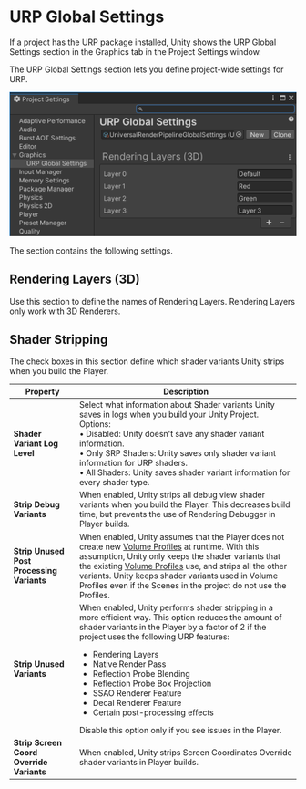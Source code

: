 # URP Global Settings

If a project has the URP package installed, Unity shows the URP Global Settings section in the Graphics tab in the Project Settings window.

The URP Global Settings section lets you define project-wide settings for URP.

![URP Settings Window](Images/Inspectors/global-settings.png)

The section contains the following settings.

## Rendering Layers (3D)

Use this section to define the names of Rendering Layers. Rendering Layers only work with 3D Renderers.

## Shader Stripping

The check boxes in this section define which shader variants Unity strips when you build the Player.

| **Property**              | **Description**                                              |
| --------------------------| ------------------------------------------------------------ |
| **Shader Variant Log Level** | Select what information about Shader variants  Unity saves in logs when you build your Unity Project.<br/>Options:<br/>• Disabled: Unity doesn't save any shader variant information.<br/>• Only SRP Shaders: Unity saves only shader variant information for URP shaders.<br/>• All Shaders: Unity saves shader variant information for every shader type. |
| **Strip Debug Variants** | When enabled, Unity strips all debug view shader variants when you build the Player. This decreases build time, but prevents the use of Rendering Debugger in Player builds.  |
| **Strip Unused Post Processing Variants** | When enabled, Unity assumes that the Player does not create new [Volume Profiles](VolumeProfile.md) at runtime. With this assumption, Unity only keeps the shader variants that the existing [Volume Profiles](VolumeProfile.md) use, and strips all the other variants. Unity keeps shader variants used in Volume Profiles even if the Scenes in the project do not use the Profiles. |
| **Strip Unused Variants** | When enabled, Unity performs shader stripping in a more efficient way. This option reduces the amount of shader variants in the Player by a factor of 2 if the project uses the following URP features:<ul><li>Rendering Layers</li><li>Native Render Pass</li><li>Reflection Probe Blending</li><li>Reflection Probe Box Projection</li><li>SSAO Renderer Feature</li><li>Decal Renderer Feature</li><li>Certain post-processing effects</li></ul>Disable this option only if you see issues in the Player. |
| **Strip Screen Coord Override Variants** | When enabled, Unity strips Screen Coordinates Override shader variants in Player builds. |
